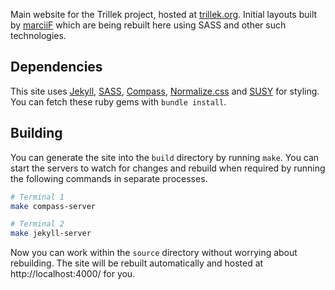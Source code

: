 Main website for the Trillek project, hosted at [trillek.org][]. Initial layouts built by [marciiF][] which are being rebuilt here using SASS and other such technologies.

## Dependencies

This site uses [Jekyll][], [SASS][], [Compass][], [Normalize.css][] and [SUSY][] for styling. You can fetch these ruby gems with `bundle install`.

## Building

You can generate the site into the `build` directory by running `make`. You can start the servers to watch for changes and rebuild when required by running the following commands in separate processes.

```bash
# Terminal 1
make compass-server

# Terminal 2
make jekyll-server
```

Now you can work within the `source` directory without worrying about rebuilding. The site will be rebuilt automatically and hosted at http://localhost:4000/ for you.

[trillek.org]: http://trillek.org/
[marciiF]: http://www.reddit.com/user/marciiF
[Jekyll]: http://jekyllrb.com/
[SASS]: http://sass-lang.com/
[Compass]: http://compass-style.org/
[Normalize.css]: http://necolas.github.io/normalize.css/
[SUSY]: http://susy.oddbird.net/